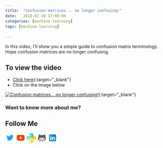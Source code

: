 ```yaml
---
title:  "Confusion matrices... no longer confusing!"
date:   2018-02-18 17:00:00
categories: [machine-learning]
tags: [machine-learning]

---
```


In this video, I'll show you a simple guide to confusion matrix terminology. Hope confusion matrices are no longer confusing.


## To view the video
* [Click here](https://youtu.be/vaR5Bdi-yA4){:target="_blank"}
* Click on the image below

[![Confusion matrices... no longer confusing!](http://img.youtube.com/vi/vaR5Bdi-yA4/0.jpg)](http://www.youtube.com/watch?v=vaR5Bdi-yA4){:target="_blank"}

### Want to know more about me?
## Follow Me
<a href="https://twitter.com/_bhaveshbhatt" target="_blank"><img class="ai-subscribed-social-icon" src="/assets/images/tw.png" width="30"></a>
<a href="https://www.youtube.com/bhaveshbhatt8791/" target="_blank"><img class="ai-subscribed-social-icon" src="/assets/images/ytb.png" width="30"></a>
<a href="https://www.youtube.com/PythonTricks/" target="_blank"><img class="ai-subscribed-social-icon" src="/assets/images/python_logo.png" width="30"></a>
<a href="https://github.com/bhattbhavesh91" target="_blank"><img class="ai-subscribed-social-icon" src="/assets/images/gthb.png" width="30"></a>
<a href="https://www.linkedin.com/in/bhattbhavesh91/" target="_blank"><img class="ai-subscribed-social-icon" src="/assets/images/lnkdn.png" width="30"></a>
